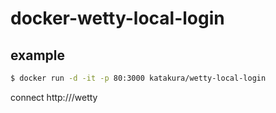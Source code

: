 # docker-wetty-local-login

## example

```bash
$ docker run -d -it -p 80:3000 katakura/wetty-local-login
```

connect http://<yourhost>/wetty
